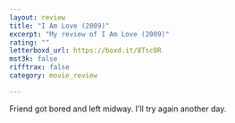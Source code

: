 ```yaml
---
layout: review
title: "I Am Love (2009)"
excerpt: "My review of I Am Love (2009)"
rating: ""
letterboxd_url: https://boxd.it/8Tsc0R
mst3k: false
rifftrax: false
category: movie_review

---
```


Friend got bored and left midway. I'll try again another day.